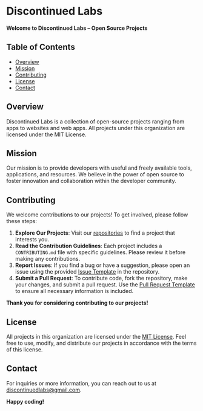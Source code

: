 # Discontinued Labs

**Welcome to Discontinued Labs – Open Source Projects**

## Table of Contents

-   [Overview](#overview)
-   [Mission](#mission)
-   [Contributing](#contributing)
-   [License](#license)
-   [Contact](#contact)

## Overview

Discontinued Labs is a collection of open-source projects ranging from apps to websites and web apps. All projects under this organization are licensed under the MIT License.

## Mission

Our mission is to provide developers with useful and freely available tools, applications, and resources. We believe in the power of open source to foster innovation and collaboration within the developer community.

## Contributing

We welcome contributions to our projects! To get involved, please follow these steps:

1. **Explore Our Projects**: Visit our [repositories](https://github.com/discontinuedlabs) to find a project that interests you.
2. **Read the Contribution Guidelines**: Each project includes a `CONTRIBUTING.md` file with specific guidelines. Please review it before making any contributions.
3. **Report Issues**: If you find a bug or have a suggestion, please open an issue using the provided [Issue Template](ISSUE_TEMPLATE.md) in the repository.
4. **Submit a Pull Request**: To contribute code, fork the repository, make your changes, and submit a pull request. Use the [Pull Request Template](PULL_REQUEST_TEMPLATE.md) to ensure all necessary information is included.

**Thank you for considering contributing to our projects!**

## License

All projects in this organization are licensed under the [MIT License](LICENSE). Feel free to use, modify, and distribute our projects in accordance with the terms of this license.

## Contact

For inquiries or more information, you can reach out to us at [discontinuedlabs@gmail.com](mailto:discontinuedlabs@gmail.com).

**Happy coding!**